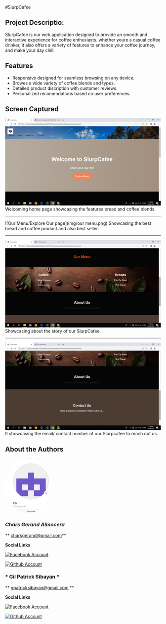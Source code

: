 #SlurpCafee
## Project Descriptio:
SlurpCafee is  our web application designed to provide an smooth and interactive  experience  for coffee enthusiasts.
whether youre a casual coffee drinker, it also offers a variety of features to enhance your coffee journey, 
and make your day chill.

## Features
- Responsive designed for seamless browsing on any device.
- Browes a wide variety of coffee blends and types.
- Detailed product discription with customer reviews.
- Personalized recomendations based on user preferences.

## Screen Captured
![Home](img/home1.png)
Welcoming home page showcasing the features bread and coffee blends.


---

![Our Menu/Explore Our page](img/our menu.png)
Showcasing the best bread and coffee product and also  best seller.



---

![About Us](img/about.png)
Showcasing about the story of our SlurpCafee.



---


![Contact Us](img/contact.png)
It showcasing the email/ contact number of our Slurpcafee to reach out us.




## About the Authors
<img src="img/profile1.png" width="150" style="border-radius: 50%;">

### *Chars Gerand Almocera*

** charsgerand@gmail.com**



  **Social Links**

[![Facebook Account](https://github.com/gauravghongde/social-icons/blob/master/PNG/White/Facebook_white.png 'Facebook Account')](https://www.facebook.com/profile.php?id=100079022640900)

[![Github Account](https://github.com/gauravghongde/social-icons/blob/master/PNG/White/Github_white.png 'Github Account')](https://github.com/charsgerand)


### * Gil Patrick Sibayan *

** gpatricksibayan@gmail.com **

  **Social Links**


[![Facebook Account](https://github.com/gauravghongde/social-icons/blob/master/PNG/White/Facebook_white.png 'Facebook Account')](https://www.facebook.com/patrick.sibayan.54?mibextid=ZbWKwL)

[![Github Account](https://github.com/gauravghongde/social-icons/blob/master/PNG/White/Github_white.png 'Github Account')](https://github.com/Patrickgil11)
